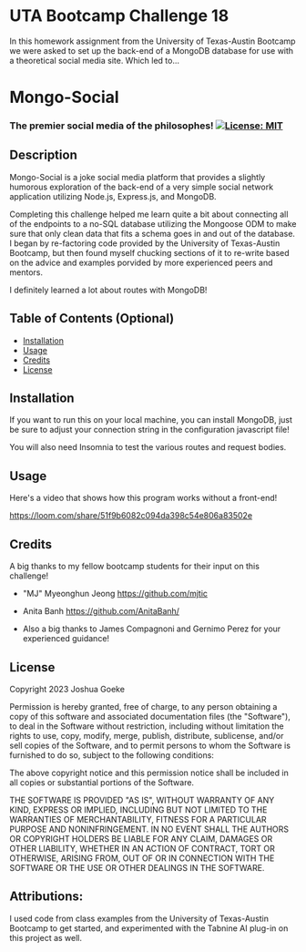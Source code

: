 # UTA Bootcamp Challenge 18

In this homework assignment from the University of Texas-Austin Bootcamp we were asked to set up the back-end of a MongoDB database for use with a theoretical social media site. Which led to...

# Mongo-Social
### The premier social media of the philosophes! [![License: MIT](https://img.shields.io/badge/License-MIT-yellow.svg)](https://opensource.org/licenses/MIT)




## Description

Mongo-Social is a joke social media platform that provides a slightly humorous exploration of the back-end of a very simple social network application utilizing Node.js, Express.js, and MongoDB. 

Completing this challenge helped me learn quite a bit about connecting all of the endpoints to a no-SQL database utilizing the Mongoose ODM to make sure that only clean data that fits a schema goes in and out of the database. I began by re-factoring code provided by the University of Texas-Austin Bootcamp, but then found myself chucking sections of it to re-write based on the advice and examples porvided by more experienced peers and mentors.

I definitely learned a lot about routes with MongoDB!

## Table of Contents (Optional)


- [Installation](#installation)
- [Usage](#usage)
- [Credits](#credits)
- [License](#license)

## Installation

If you want to run this on your local machine, you can install MongoDB, just be sure to adjust your connection string in the configuration javascript file!

You will also need Insomnia to test the various routes and request bodies.

## Usage

Here's a video that shows how this program works without a front-end!

https://loom.com/share/51f9b6082c094da398c54e806a83502e

## Credits

A big thanks to my fellow bootcamp students for their input on this challenge!

- "MJ" Myeonghun Jeong https://github.com/mjtic

- Anita Banh https://github.com/AnitaBanh/

- Also a big thanks to James Compagnoni and Gernimo Perez for your experienced guidance!

## License

Copyright 2023 Joshua Goeke

Permission is hereby granted, free of charge, to any person obtaining a copy of this software and associated documentation files (the "Software"), to deal in the Software without restriction, including without limitation the rights to use, copy, modify, merge, publish, distribute, sublicense, and/or sell copies of the Software, and to permit persons to whom the Software is furnished to do so, subject to the following conditions:

The above copyright notice and this permission notice shall be included in all copies or substantial portions of the Software.

THE SOFTWARE IS PROVIDED "AS IS", WITHOUT WARRANTY OF ANY KIND, EXPRESS OR IMPLIED, INCLUDING BUT NOT LIMITED TO THE WARRANTIES OF MERCHANTABILITY, FITNESS FOR A PARTICULAR PURPOSE AND NONINFRINGEMENT. IN NO EVENT SHALL THE AUTHORS OR COPYRIGHT HOLDERS BE LIABLE FOR ANY CLAIM, DAMAGES OR OTHER LIABILITY, WHETHER IN AN ACTION OF CONTRACT, TORT OR OTHERWISE, ARISING FROM, OUT OF OR IN CONNECTION WITH THE SOFTWARE OR THE USE OR OTHER DEALINGS IN THE SOFTWARE.


## Attributions:
I used code from class examples from the University of Texas-Austin Bootcamp to get started, and experimented with the Tabnine AI plug-in on this project as well.  
